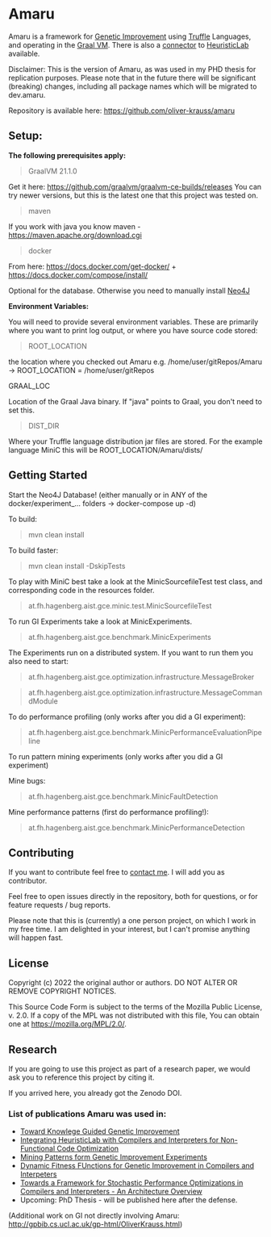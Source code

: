 # Amaru

Amaru is a framework for [Genetic Improvement](http://geneticimprovementofsoftware.com/) using [Truffle](https://www.graalvm.org/22.0/graalvm-as-a-platform/language-implementation-framework/) Languages, and operating in the [Graal VM](https://www.graalvm.org/).
There is also a [connector](https://raw.githubusercontent.com/oliver-krauss/heuristiclabconnector) to [HeuristicLab](https://dev.heuristiclab.com) available.

Disclaimer: This is the version of Amaru, as was used in my PHD thesis for replication purposes. Please note that in the future there will be significant (breaking) changes, including all package names which will be migrated to dev.amaru.

Repository is available here: https://github.com/oliver-krauss/amaru

## Setup:

**The following prerequisites apply:**

> GraalVM 21.1.0 

Get it here: https://github.com/graalvm/graalvm-ce-builds/releases You can try newer versions, but this is the latest one that this project was tested on.

> maven

If you work with java you know maven - https://maven.apache.org/download.cgi

> docker 

From here: https://docs.docker.com/get-docker/ + https://docs.docker.com/compose/install/

Optional for the database. Otherwise you need to manually install [Neo4J](https://neo4j.com/docs/operations-manual/current/installation/)

**Environment Variables:**

You will need to provide several environment variables. 
These are primarily where you want to print log output,
or where you have source code stored:

> ROOT_LOCATION 

the location where you checked out Amaru e.g. /home/user/gitRepos/Amaru -> ROOT_LOCATION =  /home/user/gitRepos

GRAAL_LOC 

Location of the Graal Java binary. If "java" points to Graal, you don't need to set this.

> DIST_DIR 

Where your Truffle language distribution jar files are stored. For the example language MiniC this will be ROOT_LOCATION/Amaru/dists/

## Getting Started

Start the Neo4J Database!
(either manually or in ANY of the docker/experiment_... folders -> docker-compose up -d)

To build:
> mvn clean install

To build faster:
> mvn clean install -DskipTests

To play with MiniC best take a look at the MinicSourcefileTest test class, and corresponding code in the resources folder.
> at.fh.hagenberg.aist.gce.minic.test.MinicSourcefileTest

To run GI Experiments take a look at MinicExperiments. 
> at.fh.hagenberg.aist.gce.benchmark.MinicExperiments

The Experiments run on a distributed system. If you want to run them you also need to start:
> at.fh.hagenberg.aist.gce.optimization.infrastructure.MessageBroker

> at.fh.hagenberg.aist.gce.optimization.infrastructure.MessageCommandModule

To do performance profiling (only works after you did a GI experiment): 
> at.fh.hagenberg.aist.gce.benchmark.MinicPerformanceEvaluationPipeline

To run pattern mining experiments (only works after you did a GI experiment)

Mine bugs:
> at.fh.hagenberg.aist.gce.benchmark.MinicFaultDetection

Mine performance patterns (first do performance profiling!):
> at.fh.hagenberg.aist.gce.benchmark.MinicPerformanceDetection

## Contributing

If you want to contribute feel free to [contact me](https://github.com/oliver-krauss). I will add you as contributor.

Feel free to open issues directly in the repository, both for questions, or for feature requests / bug reports.

Please note that this is (currently) a one person project, on which I work in my free time. I am delighted in your interest, but I can't promise anything will happen fast.

## License

Copyright (c) 2022 the original author or authors. DO NOT ALTER OR REMOVE COPYRIGHT NOTICES.

This Source Code Form is subject to the terms of the Mozilla Public License, v. 2.0. If a copy of the MPL was not
distributed with this file, You can obtain one at https://mozilla.org/MPL/2.0/.

## Research

If you are going to use this project as part of a research paper, we would ask you to reference this project by citing
it.

If you arrived here, you already got the Zenodo DOI.

### List of publications Amaru was used in:

- [Toward Knowlege Guided Genetic Improvement](https://dl.acm.org/doi/10.1145/3387940.3392172)
- [Integrating HeuristicLab with Compilers and Interpreters for Non-Functional Code Optimization](https://dl.acm.org/doi/10.1145/3377929.3398103)
- [Mining Patterns form Genetic Improvement Experiments](https://ieeexplore.ieee.org/document/8823638)
- [Dynamic Fitness FUnctions for Genetic Improvement in Compilers and Interpeters](https://dl.acm.org/doi/10.1145/3205651.3208308)
- [Towards a Framework for Stochastic Performance Optimizations in Compilers and Interpreters - An Architecture Overview](https://dl.acm.org/doi/10.1145/3237009.3237024)
- Upcoming: PhD Thesis - will be published here after the defense.

(Additional work on GI not directly involving Amaru: http://gpbib.cs.ucl.ac.uk/gp-html/OliverKrauss.html)
